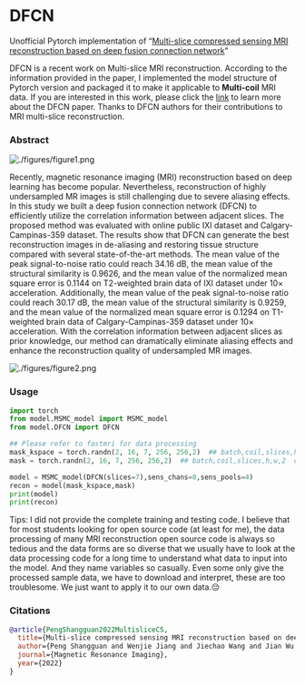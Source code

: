 # DFCN

Unofficial Pytorch implementation of “[Multi-slice compressed sensing MRI reconstruction based on deep fusion connection network](https://pubmed.ncbi.nlm.nih.gov/35944808/)“

DFCN is a recent work on Multi-slice MRI reconstruction. According to the information provided in the paper, I implemented the model structure of Pytorch version and packaged it to make it applicable to **Multi-coil** MRI data. If you are interested in this work, please click the [link](https://pubmed.ncbi.nlm.nih.gov/35944808/) to learn more about the DFCN paper. Thanks to DFCN authors for their contributions to MRI multi-slice reconstruction.

### Abstract

![./figures/figure1.png]()

Recently, magnetic resonance imaging (MRI) reconstruction based on deep learning has become popular. Nevertheless, reconstruction of highly undersampled MR images is still challenging due to severe aliasing effects. In this study we built a deep fusion connection network (DFCN) to efficiently utilize the correlation information between adjacent slices. The proposed method was evaluated with online public IXI dataset and Calgary-Campinas-359 dataset. The results show that DFCN can generate the best reconstruction images in de-aliasing and restoring tissue structure compared with several state-of-the-art methods. The mean value of the peak signal-to-noise ratio could reach 34.16 dB, the mean value of the structural similarity is 0.9626, and the mean value of the normalized mean square error is 0.1144 on T2-weighted brain data of IXI dataset under 10× acceleration. Additionally, the mean value of the peak signal-to-noise ratio could reach 30.17 dB, the mean value of the structural similarity is 0.9259, and the mean value of the normalized mean square error is 0.1294 on T1-weighted brain data of Calgary-Campinas-359 dataset under 10× acceleration. With the correlation information between adjacent slices as prior knowledge, our method can dramatically eliminate aliasing effects and enhance the reconstruction quality of undersampled MR images.

![./figures/figure2.png]()

### Usage

```python
import torch
from model.MSMC_model import MSMC_model
from model.DFCN import DFCN

## Please refer to fastmri for data processing
mask_kspace = torch.randn(2, 16, 7, 256, 256,2)  ## batch,coil,slices,h,w,2
mask = torch.randn(2, 16, 7, 256, 256,2)  ## batch,coil,slices,h,w,2  dtype is bool

model = MSMC_model(DFCN(slices=7),sens_chans=8,sens_pools=4)
recon = model(mask_kspace,mask)
print(model)
print(recon)
```

Tips: I did not provide the complete training and testing code. I believe that for most students looking for open source code (at least for me), the data processing of many MRI reconstruction open source code is always so tedious and the data forms are so diverse that we usually have to look at the data processing code for a long time to understand what data to input into the model. And they name variables so casually. Even some only give the processed sample data, we have to download and interpret, these are too troublesome. We just want to apply it to our own data.😔

### Citations

```bibtex
@article{PengShangguan2022MultisliceCS,
  title={Multi-slice compressed sensing MRI reconstruction based on deep fusion connection network},
  author={Peng Shangguan and Wenjie Jiang and Jiechao Wang and Jian Wu and Congbo Cai and Shuhui Cai},
  journal={Magnetic Resonance Imaging},
  year={2022}
}
```

